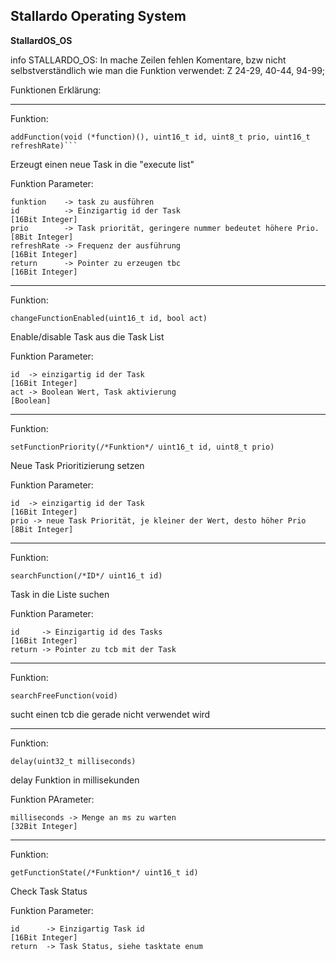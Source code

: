 ## **Stallardo Operating System**
**StallardOS_OS**

info STALLARDO_OS: In mache  Zeilen fehlen Komentare, bzw nicht selbstverständlich wie man die Funktion verwendet:
Z 24-29, 40-44, 94-99; 

Funktionen Erklärung:


_________________________________________________________________________________________


Funktion:
```
addFunction(void (*function)(), uint16_t id, uint8_t prio, uint16_t refreshRate)```
```

Erzeugt einen neue Task in die "execute list"

Funktion Parameter:
```
funktion    -> task zu ausführen                                           
id          -> Einzigartig id der Task                                  [16Bit Integer]
prio        -> Task priorität, geringere nummer bedeutet höhere Prio.   [8Bit Integer]
refreshRate -> Frequenz der ausführung                                  [16Bit Integer]
return      -> Pointer zu erzeugen tbc                                  [16Bit Integer]
```




___________________________________________________________________________________________________


Funktion:
```
changeFunctionEnabled(uint16_t id, bool act)
```

Enable/disable Task aus die Task List


Funktion Parameter:
```
id  -> einzigartig id der Task                                          [16Bit Integer]
act -> Boolean Wert, Task aktivierung                                   [Boolean]
```


___________________________________________________________________________________________________


Funktion:
```
setFunctionPriority(/*Funktion*/ uint16_t id, uint8_t prio)
```

Neue Task Prioritizierung setzen

Funktion Parameter:
```
id  -> einzigartig id der Task                                          [16Bit Integer]
prio -> neue Task Priorität, je kleiner der Wert, desto höher Prio      [8Bit Integer]
```


___________________________________________________________________________________________________


Funktion:
```
searchFunction(/*ID*/ uint16_t id)
```

Task in die Liste suchen


Funktion Parameter:
```
id     -> Einzigartig id des Tasks                                      [16Bit Integer]
return -> Pointer zu tcb mit der Task
```


___________________________________________________________________________________________________


Funktion:
```
searchFreeFunction(void)
```

sucht einen tcb die gerade nicht verwendet wird



___________________________________________________________________________________________________


Funktion:
```
delay(uint32_t milliseconds)
```

delay Funktion in millisekunden

Funktion PArameter:
```
milliseconds -> Menge an ms zu warten                                   [32Bit Integer]
```


___________________________________________________________________________________________________


Funktion:
```
getFunctionState(/*Funktion*/ uint16_t id)
```

Check Task Status


Funktion Parameter:
```
id      -> Einzigartig Task id                                          [16Bit Integer]
return  -> Task Status, siehe tasktate enum
```